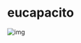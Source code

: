 # eucapacito

![img](https://docs.microsoft.com/pt-br/learn/achievements/learn-windows.introduction-to-web-development.badge?username=MariannaMagno-2660)
